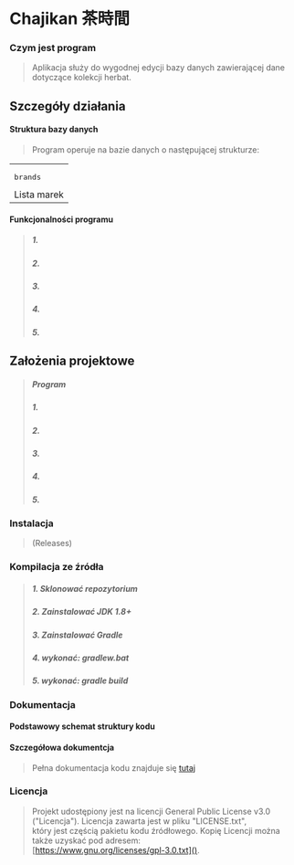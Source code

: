 # Chajikan 茶時間

### Czym jest program

> Aplikacja służy do wygodnej edycji bazy danych zawierającej dane dotyczące kolekcji herbat.

## Szczegóły działania

#### Struktura bazy danych

> Program operuje na bazie danych o następującej strukturze:

<table><tbody>
    <tr>
        <td>
            <pre>brands</pre>Lista marek
        </td>
    </tr>
</tbody></table>

#### Funkcjonalności programu

> ##### 1.
> ##### 2.
> ##### 3.
> ##### 4.
> ##### 5.

## Założenia projektowe

> ##### Program
> ##### 1.
> ##### 2.
> ##### 3.
> ##### 4.
> ##### 5.

### Instalacja

> (Releases)

### Kompilacja ze źródła

> ##### 1. Sklonować repozytorium
> ##### 2. Zainstalować JDK 1.8+
> ##### 3. Zainstalować Gradle
> ##### 4. wykonać: gradlew.bat
> ##### 5. wykonać: gradle build

### Dokumentacja

#### Podstawowy schemat struktury kodu

#### Szczegółowa dokumentcja

> Pełna dokumentacja kodu znajduje się [tutaj](https://rubynaxela.github.io/TeaEditor/doc/)

### Licencja

> Projekt udostępiony jest na licencji General Public License v3.0 ("Licencja"). Licencja zawarta jest w pliku "LICENSE.txt",  
> który jest częścią pakietu kodu źródłowego. Kopię Licencji można także uzyskać pod adresem:  
> [https://www.gnu.org/licenses/gpl-3.0.txt]().
